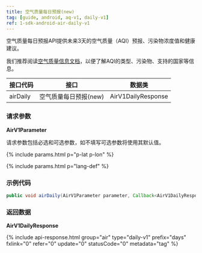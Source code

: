 ```yaml
---
title: 空气质量每日预报(new)
tag: [guide, android, aq-v1, daily-v1]
ref: 1-sdk-android-air-daily-v1
---
```


空气质量每日预报API提供未来3天的空气质量（AQI）预报、污染物浓度值和健康建议。

我们推荐阅读[空气质量信息文档](/docs/resource/air-info/)，以便了解AQI的类型、污染物、支持的国家等信息。

| 接口代码 | 接口                         | 数据类       |
| --------------- | ---------------------------- | ------------ |
| airDaily | 空气质量每日预报(new)    | AirV1DailyResponse |

### 请求参数 

**AirV1Parameter**

请求参数包括必选和可选参数，如不填写可选参数将使用其默认值。

{% include params.html p="p-lat p-lon" %}

{% include params.html p="lang-def" %}

### 示例代码

```java
public void airDaily(AirV1Parameter parameter, Callback<AirV1DailyResponse> callback);
```

### 返回数据

**AirV1DailyResponse**

{% include api-response.html group="air" type="daily-v1" prefix="days" fxlink="0" refer="0" update="0" statusCode="0" metadata="tag"  %}

